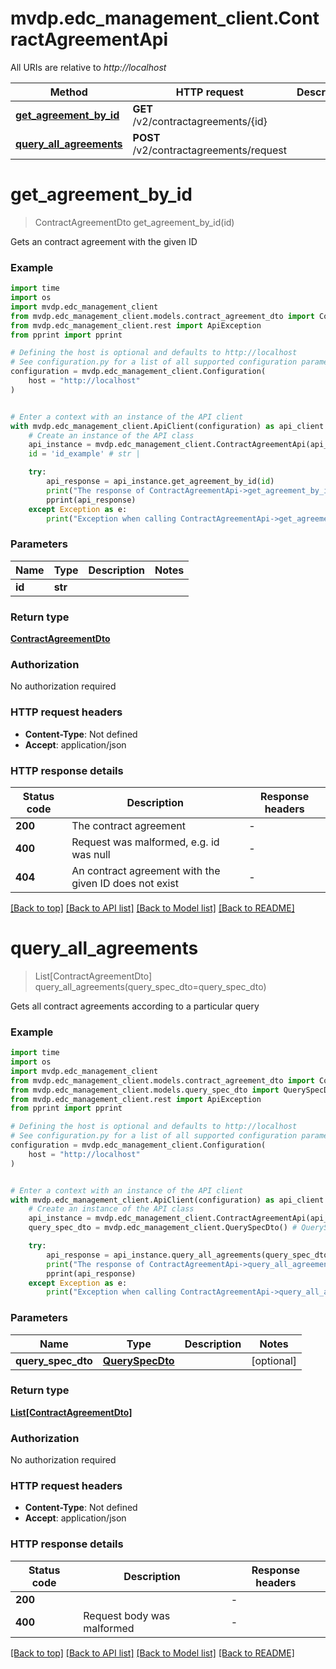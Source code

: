 # mvdp.edc_management_client.ContractAgreementApi

All URIs are relative to *http://localhost*

Method | HTTP request | Description
------------- | ------------- | -------------
[**get_agreement_by_id**](ContractAgreementApi.md#get_agreement_by_id) | **GET** /v2/contractagreements/{id} | 
[**query_all_agreements**](ContractAgreementApi.md#query_all_agreements) | **POST** /v2/contractagreements/request | 


# **get_agreement_by_id**
> ContractAgreementDto get_agreement_by_id(id)



Gets an contract agreement with the given ID

### Example

```python
import time
import os
import mvdp.edc_management_client
from mvdp.edc_management_client.models.contract_agreement_dto import ContractAgreementDto
from mvdp.edc_management_client.rest import ApiException
from pprint import pprint

# Defining the host is optional and defaults to http://localhost
# See configuration.py for a list of all supported configuration parameters.
configuration = mvdp.edc_management_client.Configuration(
    host = "http://localhost"
)


# Enter a context with an instance of the API client
with mvdp.edc_management_client.ApiClient(configuration) as api_client:
    # Create an instance of the API class
    api_instance = mvdp.edc_management_client.ContractAgreementApi(api_client)
    id = 'id_example' # str | 

    try:
        api_response = api_instance.get_agreement_by_id(id)
        print("The response of ContractAgreementApi->get_agreement_by_id:\n")
        pprint(api_response)
    except Exception as e:
        print("Exception when calling ContractAgreementApi->get_agreement_by_id: %s\n" % e)
```


### Parameters

Name | Type | Description  | Notes
------------- | ------------- | ------------- | -------------
 **id** | **str**|  | 

### Return type

[**ContractAgreementDto**](ContractAgreementDto.md)

### Authorization

No authorization required

### HTTP request headers

 - **Content-Type**: Not defined
 - **Accept**: application/json

### HTTP response details
| Status code | Description | Response headers |
|-------------|-------------|------------------|
**200** | The contract agreement |  -  |
**400** | Request was malformed, e.g. id was null |  -  |
**404** | An contract agreement with the given ID does not exist |  -  |

[[Back to top]](#) [[Back to API list]](../README.md#documentation-for-api-endpoints) [[Back to Model list]](../README.md#documentation-for-models) [[Back to README]](../README.md)

# **query_all_agreements**
> List[ContractAgreementDto] query_all_agreements(query_spec_dto=query_spec_dto)



Gets all contract agreements according to a particular query

### Example

```python
import time
import os
import mvdp.edc_management_client
from mvdp.edc_management_client.models.contract_agreement_dto import ContractAgreementDto
from mvdp.edc_management_client.models.query_spec_dto import QuerySpecDto
from mvdp.edc_management_client.rest import ApiException
from pprint import pprint

# Defining the host is optional and defaults to http://localhost
# See configuration.py for a list of all supported configuration parameters.
configuration = mvdp.edc_management_client.Configuration(
    host = "http://localhost"
)


# Enter a context with an instance of the API client
with mvdp.edc_management_client.ApiClient(configuration) as api_client:
    # Create an instance of the API class
    api_instance = mvdp.edc_management_client.ContractAgreementApi(api_client)
    query_spec_dto = mvdp.edc_management_client.QuerySpecDto() # QuerySpecDto |  (optional)

    try:
        api_response = api_instance.query_all_agreements(query_spec_dto=query_spec_dto)
        print("The response of ContractAgreementApi->query_all_agreements:\n")
        pprint(api_response)
    except Exception as e:
        print("Exception when calling ContractAgreementApi->query_all_agreements: %s\n" % e)
```


### Parameters

Name | Type | Description  | Notes
------------- | ------------- | ------------- | -------------
 **query_spec_dto** | [**QuerySpecDto**](QuerySpecDto.md)|  | [optional] 

### Return type

[**List[ContractAgreementDto]**](ContractAgreementDto.md)

### Authorization

No authorization required

### HTTP request headers

 - **Content-Type**: Not defined
 - **Accept**: application/json

### HTTP response details
| Status code | Description | Response headers |
|-------------|-------------|------------------|
**200** |  |  -  |
**400** | Request body was malformed |  -  |

[[Back to top]](#) [[Back to API list]](../README.md#documentation-for-api-endpoints) [[Back to Model list]](../README.md#documentation-for-models) [[Back to README]](../README.md)

